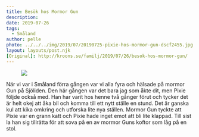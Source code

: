 ```yaml
---
title: Besök hos Mormor Gun
description: 
date: 2019-07-26 
tags:
  - Småland
author: pelle
photo: ../../../img/2019/07/20190725-pixie-hos-mormor-gun-dscf2455.jpg
layout: layouts/post.njk
[Original]: http://kroons.se/familj/2019/07/26/besok-hos-mormor-gun/
---
```



<figure>
  <img src="../../../img/2019/07/20190725-pixie-hos-mormor-gun-dscf2455.jpg" class="wp-image-420"/>
</figure>

När vi var i Småland förra gången var vi alla fyra och hälsade på mormor Gun på Sjöliden. Den här gången var det bara jag som åkte dit, men Pixie följde också med. Han har varit hos henne två gånger förut och tycker det är helt okej att åka bil och komma till ett nytt ställe en stund. Det är ganska kul att kika omkring och utforska lite nya ställen. Mormor Gun tyckte att Pixie var en grann katt och Pixie hade inget emot att bli lite klappad. Till sist la han sig tillrätta för att sova på en av mormor Guns koftor som låg på en stol.


